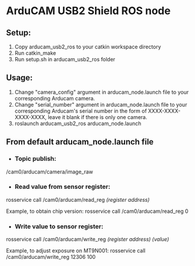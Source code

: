 # ArduCAM USB2 Shield ROS node

## Setup:
1. Copy arducam_usb2_ros to your catkin workspace directory
2. Run catkin_make
3. Run setup.sh in arducam_usb2_ros folder

## Usage:
1. Change "camera_config" argument in arducam_node.launch file to your corresponding Arducam camera.
3. Change "serial_number" argument in arducam_node.launch file to your corresponding Arducam's serial number in the form of XXXX-XXXX-XXXX-XXXX, leave it blank if there is only one camera.
2. roslaunch arducam_usb2_ros arducam_node.launch

## From default arducam_node.launch file
- ### Topic publish:
/cam0/arducam/camera/image_raw

- ### Read value from sensor register:
rosservice call /cam0/arducam/read_reg *(register address)*

Example, to obtain chip version:
rosservice call /cam0/arducam/read_reg 0

- ### Write value to sensor register:
rosservice call /cam0/arducam/write_reg *(register address) (value)*

Example, to adjust exposure on MT9N001:
rosservice call /cam0/arducam/write_reg 12306 100

